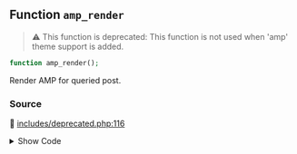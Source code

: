 ## Function `amp_render`

> :warning: This function is deprecated: This function is not used when &#039;amp&#039; theme support is added.

```php
function amp_render();
```

Render AMP for queried post.

### Source

:link: [includes/deprecated.php:116](/includes/deprecated.php#L116-L125)

<details>
<summary>Show Code</summary>

```php
function amp_render() {
	_deprecated_function( __FUNCTION__, '1.5' );

	// Note that queried object is used instead of the ID so that the_preview for the queried post can apply.
	$post = get_queried_object();
	if ( $post instanceof WP_Post ) {
		amp_render_post( $post );
		exit;
	}
}
```

</details>
